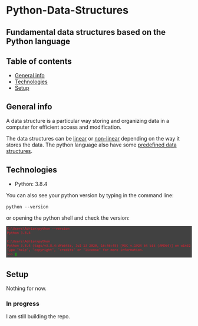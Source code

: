 # Python-Data-Structures

## Fundamental data structures based on the Python language

## Table of contents
* [General info](#general-info)
* [Technologies](#technologies)
* [Setup](#setup)

## General info
A data structure is a particular way storing and organizing data in a computer for efficient access and modification.

The data structures can be [linear](https://github.com/Adri-md-1208/Python-Data-Structures/tree/master/Linear%20Structures) or [non-linear](https://github.com/Adri-md-1208/Python-Data-Structures/tree/master/Non%20Linear%20Structures) depending on the way it stores the data. The python language also have some [predefined data structures](https://github.com/Adri-md-1208/Python-Data-Structures/tree/master/Predefined%20Structures).

## Technologies
* Python: 3.8.4

You can also see your python version by typing in the command line:
````
python --version
```` 
or opening the python shell and check the version:

![Version](./tools/images/version.PNG)

## Setup
Nothing for now.

### In progress
I am still building the repo.